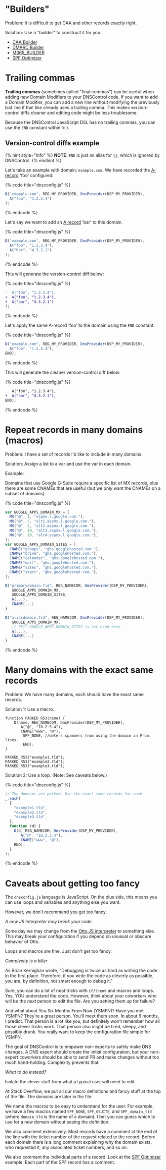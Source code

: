 # "Builders"

Problem: It is difficult to get CAA and other records exactly right.

Solution: Use a "builder" to construct it for you.

* [CAA Builder](functions/domain/CAA_BUILDER.md)
* [DMARC Builder](functions/domain/DMARC_BUILDER.md)
* [M365_BUILDER](functions/domain/M365_BUILDER.md)
* [SPF Optimizer](functions/domain/SPF_BUILDER.md)

# Trailing commas

**Trailing commas** (sometimes called "final commas") can be useful when adding new Domain Modifiers to your DNSControl code. If you want to add a Domain Modifier, you can add a new line without modifying the previously last line if that line already uses a trailing comma. This makes version-control diffs cleaner and editing code might be less troublesome.

Because the DNSControl JavaScript DSL has no trailing commas, you can use the `END` constant within `D()`.

## Version-control diffs example

{% hint style="info" %}
**NOTE**: `END` is just an alias for `{}`, which is ignored by DNSControl.
{% endhint %}

Let's take an example with domain: `example.com`. We have recorded the [A-record](functions/domain/A.md) 'foo' configured.

{% code title="dnsconfig.js" %}
```javascript
D("example.com", REG_MY_PROVIDER, DnsProvider(DSP_MY_PROVIDER),
  A("foo", "1.2.3.4")
);
```
{% endcode %}

Let's say we want to add an [A record](functions/domain/A.md) 'bar' to this domain.

{% code title="dnsconfig.js" %}
```javascript
D("example.com", REG_MY_PROVIDER, DnsProvider(DSP_MY_PROVIDER),
  A("foo", "1.2.3.4"),
  A("bar", "4.3.2.1")
);
```
{% endcode %}

This will generate the version-control diff below:

{% code title="dnsconfig.js" %}
```diff
-  A("foo", "1.2.3.4"),
+  A("foo", "1.2.3.4"),
+  A("bar", "4.3.2.1")
);
```
{% endcode %}

Let's apply the same A-record 'foo' to the domain using the `END` constant.

{% code title="dnsconfig.js" %}
```javascript
D("example.com", REG_MY_PROVIDER, DnsProvider(DSP_MY_PROVIDER),
  A("foo", "1.2.3.4"),
END);
```
{% endcode %}

This will generate the cleaner version-control diff below:

{% code title="dnsconfig.js" %}
```diff
   A("foo", "1.2.3.4"),
+  A("bar", "4.3.2.1"),
END);
```
{% endcode %}

# Repeat records in many domains (macros)

Problem: I have a set of records I'd like to include in many domains.

Solution: Assign a list to a var and use the var in each domain.

Example:

Domains that use Google G-Suite require a specific list of MX
records, plus there are some CNAMEs that are useful (but we only
want the CNAMEs on a subset of domains).

{% code title="dnsconfig.js" %}
```javascript
var GOOGLE_APPS_DOMAIN_MX = [
  MX("@", 1, "aspmx.l.google.com."),
  MX("@", 5, "alt1.aspmx.l.google.com."),
  MX("@", 5, "alt2.aspmx.l.google.com."),
  MX("@", 10, "alt3.aspmx.l.google.com."),
  MX("@", 10, "alt4.aspmx.l.google.com."),
];
var GOOGLE_APPS_DOMAIN_SITES = [
  CNAME("groups", "ghs.googlehosted.com."),
  CNAME("drive", "ghs.googlehosted.com."),
  CNAME("calendar", "ghs.googlehosted.com."),
  CNAME("mail", "ghs.googlehosted.com."),
  CNAME("sites", "ghs.googlehosted.com."),
  CNAME("start", "ghs.googlehosted.com."),
];

D("primarydomain.tld", REG_NAMECOM, DnsProvider(DSP_MY_PROVIDER),
   GOOGLE_APPS_DOMAIN_MX,
   GOOGLE_APPS_DOMAIN_SITES,
   A(...),
   CNAME(...)
}

D("aliasdomain.tld", REG_NAMECOM, DnsProvider(DSP_MY_PROVIDER),
   GOOGLE_APPS_DOMAIN_MX,
   // FYI: GOOGLE_APPS_DOMAIN_SITES is not used here.
   A(...),
   CNAME(...)
}
```
{% endcode %}


# Many domains with the exact same records

Problem: We have many domains, each should have the exact same
records.

Solution 1: Use a macro.

```
function PARKED_R53(name) {
    D(name, REG_NAMECOM, DnsProvider(DSP_MY_PROVIDER),
       A("@", "10.2.3.4"),
       CNAME("www", "@"),
        SPF_NONE, //deters spammers from using the domain in From: lines.
        END);
}

PARKED_R53("example1.tld");
PARKED_R53("example2.tld");
PARKED_R53("example3.tld");
```

Solution 2: Use a loop. (Note: See caveats below.)

{% code title="dnsconfig.js" %}
```javascript
// The domains are parked. Use the exact same records for each.
_.each(
  [
    "example1.tld",
    "example2.tld",
    "example3.tld",
  ],
  function (d) {
    D(d, REG_NAMECOM, DnsProvider(DSP_MY_PROVIDER),
       A("@", "10.2.3.4"),
       CNAME("www", "@"),
    END);
  }
);
```
{% endcode %}

# Caveats about getting too fancy

The `dnsconfig.js` language is JavaScript. On the plus side, this means
you can use loops and variables and anything else you want.

However, we don't recommend you get too fancy.

*A new JS interpreter may break your code*

Some day we may change from the
[Otto JS interpreter](https://github.com/robertkrimen/otto) to
something else.  This may break your configuration if you depend on
unusual or obscure behavior of Otto.

Loops and macros are fine. Just don't get too fancy.

*Complexity is a killer*

As Brian Kernighan wrote, "Debugging is twice as hard as writing the
code in the first place. Therefore, if you write the code as cleverly
as possible, you are, by definition, not smart enough to debug it."

Sure, you can do a lot of neat tricks with `if/then`s and macros and
loops. Yes, YOU understand the code.  However, think about your
coworkers who will be the *next* person to edit the file.  Are you
setting them up for failure?

And what about You Six Months From Now (YSMFN)?  Have you met YSMFN?
They're a great person. You'll meet them soon.  In about 6 months, I
predict. That person is a lot like you, but definitely won't remember
how all those clever tricks work. That person also might be tired,
sleepy, and possibly drunk.  You really want to keep the configuration
file simple for YSMFN.

The goal of DNSControl is to empower non-experts to safely make DNS
changes.  A DNS expert should create the initial configuration, but
your non-expert coworkers should be able to send PR and make changes
without too much hand-holding.  Complexity prevents that.

*What to do instead?*

Isolate the clever stuff from what a typical user will need to edit.

At Stack Overflow, we put all our macro definitions and fancy stuff at
the top of the file. The domains are later in the file.

We name the macros to be easy to understand for the user.  For
example, we have a few macros named `SPF_NONE`, `SPF_GSUITE`, and
`SPF_domain_tld` (where `domain_tld` is the name of a domain).  I bet
you can guess which to use for a new domain without seeing the
definition.

We also comment extensively.  Most records have a comment at the end
of the line with the ticket number of the request related to the
record.  Before each domain there is a long comment explaining why the
domain exists, who requested it, any associated ticket numbers, and so
on.

We also comment the individual parts of a record. Look at the [SPF
Optimizer](functions/domain/SPF_BUILDER.md) example.  Each part of
the SPF record has a comment.
